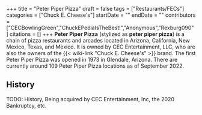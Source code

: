 +++
title = "Peter Piper Pizza"
draft = false
tags = ["Restaurants/FECs"]
categories = ["Chuck E. Cheese's"]
startDate = ""
endDate = ""
contributors = ["CECBowlingGreen","ChuckEPediaIsTheBest!","Anonymous","Rexburg090"]
citations = []
+++
**Peter Piper Pizza** (stylized as **peter piper pizza**) is a chain of pizza restaurants and arcades located in Arizona, California, New Mexico, Texas, and Mexico. It is owned by CEC Entertainment, LLC, who are also the owners of the {{< wiki-link "Chuck E. Cheese's" >}} brand. The first Peter Piper Pizza was opened in 1973 in Glendale, Arizona.
There are currently around 109 Peter Piper Pizza locations as of September 2022.

## History

TODO: History, Being acquired by CEC Entertainment, Inc, the 2020 Bankruptcy, etc.
